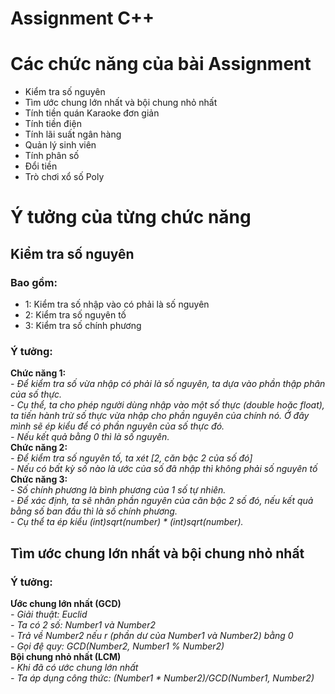 # Assignment C++
<h1>Các chức năng của bài Assignment</h1>

<ul>
    <li>Kiểm tra số nguyên</li>
    <li>Tìm ước chung lớn nhất và bội chung nhỏ nhất</li>
    <li>Tính tiền quán Karaoke đơn giản</li>
    <li>Tính tiền điện</li>
    <li>Tính lãi suất ngân hàng</li>
    <li>Quản lý sinh viên</li>
    <li>Tính phân số</li>
    <li>Đổi tiền</li>
    <li>Trò chơi xổ số Poly</li>
</ul>

<h1>Ý tưởng của từng chức năng</h1>
<div>
    <h2>Kiểm tra số nguyên</h2>
    <h3>Bao gồm:</h3>
    <ul>
        <li>1: Kiểm tra số nhập vào có phải là số nguyên</li>
        <li>2: Kiểm tra số nguyên tố</li>
        <li>3: Kiểm tra số chính phương</li>
    </ul>
    <h3>Ý tưởng:</h3>
    <p>    
        <strong>Chức năng 1:</strong><br/>
        <i>
            - Để kiểm tra số vừa nhập có phải là số nguyên, ta dựa vào phần thập phân của số thực. <br/>
            - Cụ thể, ta cho phép người dùng nhập vào một số thực (double hoặc float), ta tiến hành trừ số thực vừa nhập cho phần nguyên của chính nó. Ở đây mình sẽ ép kiểu để có phần nguyên của số thực đó.<br/>
            - Nếu kết quả bằng 0 thì là số nguyên.<br/>
        </i>
            <strong>Chức năng 2:</strong><br/>
        <i>
            - Để kiểm tra số nguyên tố, ta xét [2, căn bậc 2 của số đó] <br/>
            - Nếu có bất kỳ số nào là ước của số đã nhập thì không phải số nguyên tố <br/>
        </i>
            <strong>Chức năng 3:</strong><br/>
        <i>
            - Số chính phương là bình phương của 1 số tự nhiên. <br/>
            - Để xác định, ta sẽ nhân phần nguyên của căn bậc 2 số đó, nếu kết quả bằng số ban đầu thì là số chính phương. <br/>
            - Cụ thể ta ép kiểu (int)sqrt(number) * (int)sqrt(number).
        </i>
    </p>
</div>

<div>
    <h2>Tìm ước chung lớn nhất và bội chung nhỏ nhất</h2>
    <h3>Ý tưởng:</h3>
    <p>
        <strong>Ước chung lớn nhất (GCD)</strong><br/>
        <i>
            - Giải thuật: Euclid <br/>
            - Ta có 2 số: Number1 và Number2 <br/>
            - Trả về Number2 nếu r (phần dư của Number1 và Number2) bằng 0 <br/>
            - Gọi đệ quy: GCD(Number2, Number1 % Number2) <br/>
        </i>
        <strong>Bội chung nhỏ nhất (LCM)</strong><br/>
        <i>
            - Khi đã có ước chung lớn nhất <br/>
            - Ta áp dụng công thức: (Number1 * Number2)/GCD(Number1, Number2) <br/>
        </i>
    </p>
</div>

 
